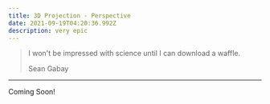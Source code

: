 ```yaml
---
title: 3D Projection - Perspective
date: 2021-09-19T04:20:36.992Z
description: very epic
---
```


> I won't be impressed with science until I can download a waffle.
>
> <footer>Sean Gabay</footer>

---

Coming Soon!